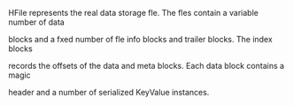 HFile represents the real data storage fle. The fles contain a variable number of data

blocks and a fxed number of fle info blocks and trailer blocks. The index blocks

records the offsets of the data and meta blocks. Each data block contains a magic

header and a number of serialized KeyValue instances.

